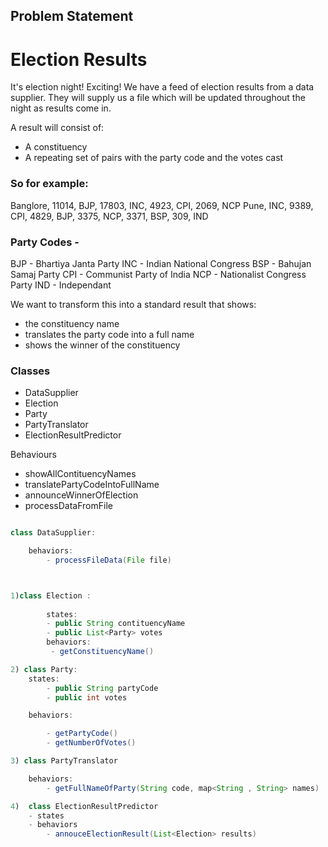 ## Problem Statement

# Election Results

It's election night! Exciting! We have a feed of election results from a data supplier.
They will supply us a file which will be updated throughout the night as results come in.

A result will consist of:

- A constituency
- A repeating set of pairs with the party code and the votes cast

### So for example:

Banglore, 11014, BJP, 17803, INC, 4923, CPI, 2069, NCP
Pune, INC, 9389, CPI, 4829, BJP, 3375, NCP, 3371, BSP, 309, IND

### Party Codes -

BJP - Bhartiya Janta Party
INC - Indian National Congress
BSP - Bahujan Samaj Party
CPI - Communist Party of India
NCP - Nationalist Congress Party
IND - Independant

We want to transform this into a standard result that shows:

- the constituency name
- translates the party code into a full name
- shows the winner of the constituency

### Classes

- DataSupplier
- Election
- Party
- PartyTranslator
- ElectionResultPredictor

Behaviours

- showAllContituencyNames
- translatePartyCodeIntoFullName
- announceWinnerOfElection
- processDataFromFile

```java

class DataSupplier:

    behaviors:
        - processFileData(File file)



1)class Election :
        
        states: 
        - public String contituencyName 
        - public List<Party> votes
        behaviors:
         - getConstituencyName()

2) class Party:
    states:
        - public String partyCode
        - public int votes

    behaviors:

        - getPartyCode()
        - getNumberOfVotes()

3) class PartyTranslator

    behaviors:
        - getFullNameOfParty(String code, map<String , String> names)

4)  class ElectionResultPredictor
    - states
    - behaviors
        - annouceElectionResult(List<Election> results)

```